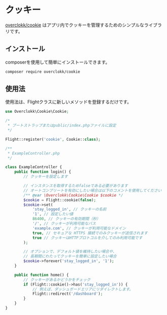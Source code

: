 # クッキー

[overclokk/cookie](https://github.com/overclokk/cookie) はアプリ内でクッキーを管理するためのシンプルなライブラリです。

## インストール

composerを使用して簡単にインストールできます。

```bash
composer require overclokk/cookie
```

## 使用法

使用法は、Flightクラスに新しいメソッドを登録するだけです。

```php
use Overclokk\Cookie\Cookie;

/*
 * ブートストラップまたはpublic/index.phpファイルに設定
 */

Flight::register('cookie', Cookie::class);

/**
 * ExampleController.php
 */

class ExampleController {
	public function login() {
		// クッキーを設定します

		// インスタンスを取得するためfalseである必要があります
		// オートコンプリートを有効にしたい場合は以下のコメントを使用してください
		/** @var \Overclokk\Cookie\Cookie $cookie */
		$cookie = Flight::cookie(false);
		$cookie->set(
			'stay_logged_in', // クッキーの名前
			'1', // 設定したい値
			86400, // クッキーの有効期間（秒）
			'/', // クッキーが利用可能なパス
			'example.com', // クッキーが利用可能なドメイン
			true, // セキュアな HTTPS 接続でのみクッキーが送信されます
			true // クッキーはHTTPプロトコルを介してのみ利用可能です
		);

		// オプションで、デフォルト値を維持したい場合や、
		// 長期間にわたってクッキーを簡単に設定したい場合
		$cookie->forever('stay_logged_in', '1');
	}

	public function home() {
		// クッキーがあるかどうかをチェック
		if (Flight::cookie()->has('stay_logged_in')) {
			// 例えば、ダッシュボードエリアにリダイレクトします。
			Flight::redirect('/dashboard');
		}
	}
}